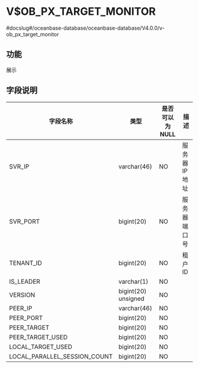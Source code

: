 V$OB_PX_TARGET_MONITOR 
===========================================
#docslug#/oceanbase-database/oceanbase-database/V4.0.0/v-ob_px_target_monitor


功能 
-------------------

展示

字段说明 
----------------------



|             字段名称             |         类型          | 是否可以为 NULL |    描述     |
|------------------------------|---------------------|------------|-----------|
| SVR_IP                       | varchar(46)         | NO         | 服务器 IP 地址 |
| SVR_PORT                     | bigint(20)          | NO         | 服务器端口号    |
| TENANT_ID                    | bigint(20)          | NO         | 租户 ID     |
| IS_LEADER                    | varchar(1)          | NO         |           |
| VERSION                      | bigint(20) unsigned | NO         |           |
| PEER_IP                      | varchar(46)         | NO         |           |
| PEER_PORT                    | bigint(20)          | NO         |           |
| PEER_TARGET                  | bigint(20)          | NO         |           |
| PEER_TARGET_USED             | bigint(20)          | NO         |           |
| LOCAL_TARGET_USED            | bigint(20)          | NO         |           |
| LOCAL_PARALLEL_SESSION_COUNT | bigint(20)          | NO         |           |


